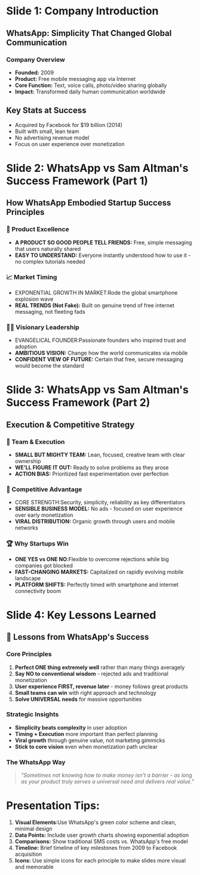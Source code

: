 # Slide 1: Company Introduction

## WhatsApp: Simplicity That Changed Global Communication

### Company Overview
- **Founded:** 2009
- **Product:** Free mobile messaging app via Internet
- **Core Function:** Text, voice calls, photo/video sharing globally
- **Impact:** Transformed daily human communication worldwide

## Key Stats at Success
- Acquired by Facebook for $19 billion (2014)
- Built with small, lean team
- No advertising revenue model
- Focus on user experience over monetization

# Slide 2: WhatsApp vs Sam Altman's Success Framework (Part 1)

## How WhatsApp Embodied Startup Success Principles

### 🎯 Product Excellence
- **A PRODUCT SO GOOD PEOPLE TELL FRIENDS:** Free, simple messaging that users naturally shared
- **EASY TO UNDERSTAND:** Everyone instantly understood how to use it - no complex tutorials needed

### 📈 Market Timing
- EXPONENTIAL GROWTH IN MARKET:Rode the global smartphone explosion wave
- **REAL TRENDS (Not Fake):** Built on genuine trend of free internet messaging, not fleeting fads

### 👨‍💼 Visionary Leadership
- EVANGELICAL FOUNDER:Passionate founders who inspired trust and adoption
- **AMBITIOUS VISION:** Change how the world communicates via mobile
- **CONFIDENT VIEW OF FUTURE:** Certain that free, secure messaging would become the standard


# Slide 3: WhatsApp vs Sam Altman's Success Framework (Part 2)

## Execution & Competitive Strategy

### 🚀 Team & Execution
- **SMALL BUT MIGHTY TEAM:** Lean, focused, creative team with clear ownership
- **WE'LL FIGURE IT OUT:** Ready to solve problems as they arose
- **ACTION BIAS:** Prioritized fast experimentation over perfection

### 💪 Competitive Advantage
- CORE STRENGTH:Security, simplicity, reliability as key differentiators
- **SENSIBLE BUSINESS MODEL:** No ads - focused on user experience over early monetization
- **VIRAL DISTRIBUTION:** Organic growth through users and mobile networks

### 🏆 Why Startups Win
- **ONE YES vs ONE NO**:Flexible to overcome rejections while big companies got blocked
- **FAST-CHANGING MARKETS:** Capitalized on rapidly evolving mobile landscape
- **PLATFORM SHIFTS:** Perfectly timed with smartphone and internet connectivity boom

# Slide 4: Key Lessons Learned

## 🧠 Lessons from WhatsApp's Success

### Core Principles
1. **Perfect ONE thing extremely well** rather than many things averagely
2. **Say NO to conventional wisdom** - rejected ads and traditional monetization
3. **User experience FIRST, revenue later** - money follows great products
4. **Small teams can win** with right approach and technology
5. **Solve UNIVERSAL needs** for massive opportunities

### Strategic Insights
- **Simplicity beats complexity** in user adoption
- **Timing + Execution** more important than perfect planning  
- **Viral growth** through genuine value, not marketing gimmicks
- **Stick to core vision** even when monetization path unclear

### The WhatsApp Way
> *"Sometimes not knowing how to make money isn't a barrier - as long as your product truly serves a universal need and delivers real value."*

# Presentation Tips:

1. **Visual Elements**:Use WhatsApp's green color scheme and clean, minimal design
2. **Data Points:** Include user growth charts showing exponential adoption
3. **Comparisons:** Show traditional SMS costs vs. WhatsApp's free model
4. **Timeline:** Brief timeline of key milestones from 2009 to Facebook acquisition
5. **Icons:** Use simple icons for each principle to make slides more visual and memorable